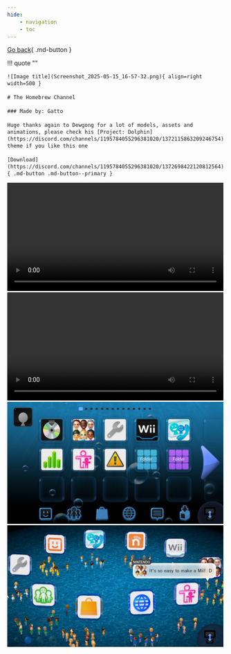 ```yaml
---
hide: 
    - navigation
    - toc
---
```


[Go back](../index.md){ .md-button }

!!! quote ""

    ![Image title](Screenshot_2025-05-15_16-57-32.png){ align=right width=500 }

    # The Homebrew Channel

    ### Made by: Gatto

    Huge thanks again to Dewgong for a lot of models, assets and animations, please check his [Project: Dolphin](https://discord.com/channels/1195784055296381020/1372115863209246754) theme if you like this one

    [Download](https://discord.com/channels/1195784055296381020/1372698422120812564){ .md-button .md-button--primary }

<div class="scroll-container">
  <video width="500" controls>
    <source src="2025-05-18_17-45-05.mp4" type="video/mp4">
  </video>
  <video width="500" controls>
    <source src="8mb.video-uYr-rjwhnars.mp4" type="video/mp4">
  </video>
  <img src="Screenshot_2025-05-15_16-57-32.png" width="500">
  <img src="Screenshot_2025-05-15_16-57-40.png" width="500">
</div> 
